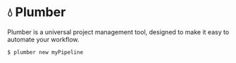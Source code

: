 # 💧 Plumber

Plumber is a universal project management tool, designed to make it easy to automate your workflow.

`$ plumber new myPipeline`
